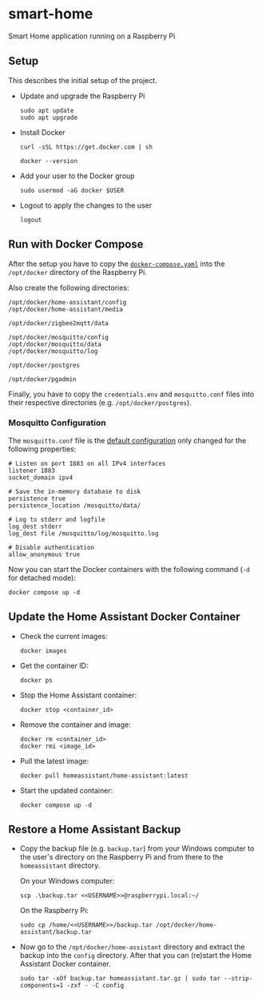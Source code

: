 # smart-home

Smart Home application running on a Raspberry Pi

## Setup

This describes the initial setup of the project.

- Update and upgrade the Raspberry Pi

    ```
    sudo apt update
    sudo apt upgrade
    ```

- Install Docker

    ```
    curl -sSL https://get.docker.com | sh
  
    docker --version
    ```

- Add your user to the Docker group

    ```
    sudo usermod -aG docker $USER
    ```

- Logout to apply the changes to the user

    ```
    logout
    ```

## Run with Docker Compose

After the setup you have to copy the [`docker-compose.yaml`](Docker/docker-compose.yaml) into the `/opt/docker` 
directory of the Raspberry Pi.

Also create the following directories:

```
/opt/docker/home-assistant/config
/opt/docker/home-assistant/media

/opt/docker/zigbee2mqtt/data

/opt/docker/mosquitto/config
/opt/docker/mosquitto/data
/opt/docker/mosquitto/log

/opt/docker/postgres

/opt/docker/pgadmin
```

Finally, you have to copy the `credentials.env` and `mosquitto.conf` files into their respective directories (e.g. 
`/opt/docker/postgres`).

### Mosquitto Configuration

The `mosquitto.conf` file is the [default configuration](https://raw.githubusercontent.com/eclipse/mosquitto/master/mosquitto.conf) only changed for the following properties:

```
# Listen on port 1883 on all IPv4 interfaces
listener 1883
socket_domain ipv4

# Save the in-memory database to disk
persistence true
persistence_location /mosquitto/data/

# Log to stderr and logfile
log_dest stderr
log_dest file /mosquitto/log/mosquitto.log

# Disable authentication
allow_anonymous true
```

Now you can start the Docker containers with the following command (`-d` for detached mode):

```
docker compose up -d
```

## Update the Home Assistant Docker Container

- Check the current images:
  ```
  docker images
  ```

- Get the container ID:
  ```
  docker ps
  ```

- Stop the Home Assistant container:
  ```
  docker stop <container_id>
  ```

- Remove the container and image:
  ```
  docker rm <container_id>
  docker rmi <image_id>
  ```

- Pull the latest image:
  ```
  docker pull homeassistant/home-assistant:latest
  ```

- Start the updated container:
  ```
  docker compose up -d
  ```

## Restore a Home Assistant Backup

- Copy the backup file (e.g. `backup.tar`) from your Windows computer to the user's directory on the Raspberry Pi 
  and from there to the `homeassistant` directory.

  On your Windows computer:
  ```
  scp .\backup.tar <<USERNAME>>@raspberrypi.local:~/
  ```
  
  On the Raspberry Pi:
  ```
  sudo cp /home/<<USERNAME>>/backup.tar /opt/docker/home-assistant/backup.tar
  ```

- Now go to the `/opt/docker/home-assistant` directory and extract the backup into the `config` directory. After 
  that you can (re)start the Home Assistant Docker container.

  ```
  sudo tar -xOf backup.tar homeassistant.tar.gz | sudo tar --strip-components=1 -zxf - -C config
  ```
